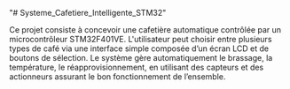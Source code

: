 "# Systeme_Cafetiere_Intelligente_STM32" 

Ce projet consiste à concevoir une cafetière automatique contrôlée par un microcontrôleur STM32F401VE. L'utilisateur peut choisir entre plusieurs types de café via une interface simple composée d’un écran LCD et de boutons de sélection. Le système gère automatiquement le brassage, la température, le réapprovisionnement, en utilisant des capteurs et des actionneurs assurant le bon fonctionnement de l’ensemble.
